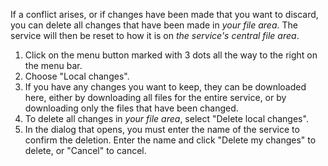 If a conflict arises, or if changes have been made that you want to discard, you can delete all changes that have been made in _your file area_. The service will then be reset to how it is on _the service's central file area_.

1. Click on the menu button marked with 3 dots all the way to the right on the menu bar.
2. Choose "Local changes".
3. If you have any changes you want to keep, they can be downloaded here, either by downloading all files for the entire service, or by downloading only the files that have been changed.
4. To delete all changes in _your file area_, select "Delete local changes".
5. In the dialog that opens, you must enter the name of the service to confirm the deletion. Enter the name and click "Delete my changes" to delete, or "Cancel" to cancel.